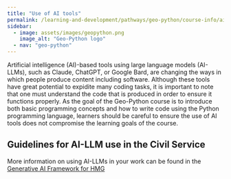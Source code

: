 ```yaml
---
title: "Use of AI tools"
permalink: /learning-and-development/pathways/geo-python/course-info/ai-tools/
sidebar:
  - image: assets/images/geopython.png
    image_alt: "Geo-Python logo"
  - nav: "geo-python"
---
```



Artificial intelligence (AI)-based tools using large language models
(AI-LLMs), such as Claude, ChatGPT, or Google Bard, are changing the ways
in which people produce content including software. Although these tools
have great potential to expidite many coding tasks, it is important to
note that one must understand the code that is produced in order to
ensure it functions properly. As the goal of the Geo-Python course is to
introduce both basic programming concepts and how to write code using
the Python programming language, learners should be careful to
ensure the use of AI tools does not compromise the learning goals of the
course.

## Guidelines for AI-LLM use in the Civil Service

More information on using AI-LLMs in your work can be found in the [Generative AI Framework for HMG](https://www.gov.uk/government/publications/generative-ai-framework-for-hmg/generative-ai-framework-for-hmg-html)
